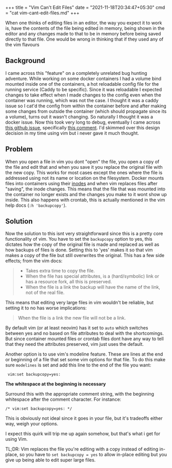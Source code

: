 +++
title = "Vim Can't Edit Files"
date = "2021-11-18T20:34:47+05:30"
cmd = "cat vim-cant-edit-files.md"
+++

When one thinks of editing files in an editor, the way you expect it to work is, have the contents of the file being edited in memory, being shown in the editor and any changes made to that to be in memory before being saved directly to that file. One would be wrong in thinking that if they used any of the vim flavours

## Background

I came across this "feature" on a completely unrelated bug hunting adventure. While working on some docker containers I had a volume bind mounted inside one of the containers, a hot reloadable config file for the running service (Caddy to be specific). Since it was reloadable I expected changes to take effect when I made changes to the config even when the container was running, which was not the case. I thought it was a caddy issue so I cat'd the config from within the container before and after making some changes from outside the container (which should propagate since its a volume), turns out it wasn't changing. So naturally I thought it was a docker issue. Now this took very long to debug, eventually I came across [this github issue](https://github.com/moby/moby/issues/15793), specifically [this comment](https://github.com/moby/moby/issues/15793#issuecomment-488691757). I'd skimmed over this design decision in my time using vim but i never gave it much thought.

## Problem

When you open a file in vim you dont "open" the file, you open a copy of the file and edit that and when you save it you replace the original file with the new copy. This works for most cases except the ones where the file is addressed using not its name or location on the filesystem. Docker mounts files into containers using their [inodes](https://en.wikipedia.org/wiki/Inode) and when vim replaces files after "saving", the inode changes. This means that the file that was mounted into the container no longer exists and the changes you make to it wont show up inside. This also happens with crontab, this is actually mentioned in the vim help docs (`:h 'backupcopy'`).

## Solution

Now the solution to this isnt very straightforward since this is a pretty core functionality of vim. You have to set the `backupcopy` option to yes, this dictates how the copy of the original file is made and replaced as well as how backups of files is done. Setting this to 'yes' makes it so that vim makes a copy of the file but still overwrites the original. This has a few side effects; from the vim docs:

> - Takes extra time to copy the file.
> - When the file has special attributes, is a (hard/symbolic) link or has a resource fork, all this is preserved.
> - When the file is a link the backup will have the name of the link, not of the real file.

This means that editing very large files in vim wouldn't be reliable, but setting it to no has worse implications:

> When the file is a link the new file will not be a link.

By default vim (or at least neovim) has it set to `auto`  which switches between yes and no based on file attributes to deal with the shortcomings. But since container mounted files or crontab files dont have any way to tell that they need the attributes preserved, vim just uses the default.

Another option is to use vim's modeline feature. These are lines at the end or beginning of a file that set some vim options for that file. To do this make sure `modelines` is set and add this line to the end of the file you want:

```vim
 vim:set backupcopy=yes:
```

**The whitespace at the beginning is necessary**

Surround this with the appropriate comment string, with the beginning whitespace after the comment character. For instance:

```vim
/* vim:set backupcopy=yes: */
```

This is obviously not ideal since it goes in your file, but it's tradeoffs either way, weigh your options.

I expect this quirk will trip me up again somehow, but that's what i get for using Vim.

TL;DR: Vim replaces the file you're editing with a copy instead of editing in-place, so you have to `set backupcopy = yes` to allow in-place editing but you give up being able to edit super large files.
